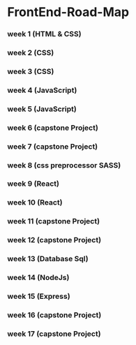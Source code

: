 # FrontEnd-Road-Map

### week 1 (HTML & CSS)
### week 2 (CSS)
### week 3 (CSS)
### week 4 (JavaScript)
### week 5 (JavaScript)
### week 6 (capstone Project)
### week 7 (capstone Project)
### week 8 (css preprocessor SASS)
### week 9 (React)
### week 10 (React)
### week 11 (capstone Project)
### week 12 (capstone Project)

### week 13 (Database Sql)
### week 14 (NodeJs)
### week 15 (Express)
### week 16 (capstone Project)
### week 17 (capstone Project)




